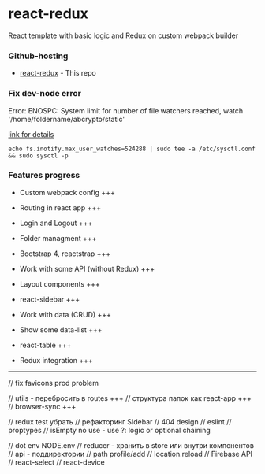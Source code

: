 # react-redux

React template with basic logic and Redux on custom webpack builder

### Github-hosting

- [react-redux](https://evgenyleukhin.github.io/react-redux/) - This repo


### Fix dev-node error

Error: ENOSPC: System limit for number of file watchers reached, watch '/home/foldername/abcrypto/static'

[link for details](https://github.com/gatsbyjs/gatsby/issues/11406)

```echo fs.inotify.max_user_watches=524288 | sudo tee -a /etc/sysctl.conf && sudo sysctl -p```

### Features progress

* Custom webpack config +++
* Routing in react app +++
* Login and Logout +++
* Folder managment +++
* Bootstrap 4, reactstrap +++
* Work with some API (without Redux) +++
* Layout components +++
* react-sidebar +++


* Work with data (CRUD) +++
* Show some data-list +++
* react-table +++
* Redux integration +++

---
// fix favicons prod problem

// utils - перебросить в routes +++
// структура папок как react-app +++
// browser-sync +++

// redux test убрать
// рефакторинг SIdebar
// 404 design
// eslint 
// proptypes
// isEmpty no use - use ?: logic or optional chaining


// dot env NODE.env
// reducer - хранить в store или внутри компонентов
// api - поддиректории 
// path profile/add
// location.reload
// Firebase API
// react-select
// react-device
